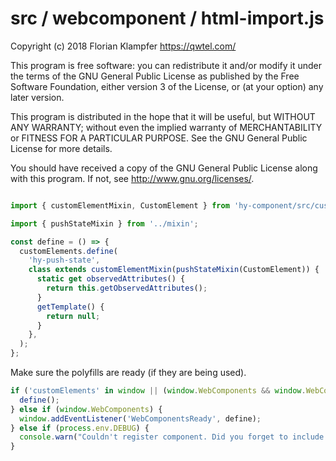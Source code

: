 # src / webcomponent / html-import.js
Copyright (c) 2018 Florian Klampfer <https://qwtel.com/>

This program is free software: you can redistribute it and/or modify
it under the terms of the GNU General Public License as published by
the Free Software Foundation, either version 3 of the License, or
(at your option) any later version.

This program is distributed in the hope that it will be useful,
but WITHOUT ANY WARRANTY; without even the implied warranty of
MERCHANTABILITY or FITNESS FOR A PARTICULAR PURPOSE.  See the
GNU General Public License for more details.

You should have received a copy of the GNU General Public License
along with this program.  If not, see <http://www.gnu.org/licenses/>.


```js

import { customElementMixin, CustomElement } from 'hy-component/src/custom-element';

import { pushStateMixin } from '../mixin';

const define = () => {
  customElements.define(
    'hy-push-state',
    class extends customElementMixin(pushStateMixin(CustomElement)) {
      static get observedAttributes() {
        return this.getObservedAttributes();
      }
      getTemplate() {
        return null;
      }
    },
  );
};
```

Make sure the polyfills are ready (if they are being used).


```js
if ('customElements' in window || (window.WebComponents && window.WebComponents.ready)) {
  define();
} else if (window.WebComponents) {
  window.addEventListener('WebComponentsReady', define);
} else if (process.env.DEBUG) {
  console.warn("Couldn't register component. Did you forget to include a WebComponents polyfill?");
}
```


